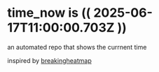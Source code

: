 # time_now is (( 2025-06-17T11:00:00.703Z ))

an automated repo that shows the currnent time

inspired by [breakingheatmap](https://github.com/breakingheatmap/breakingheatmap)